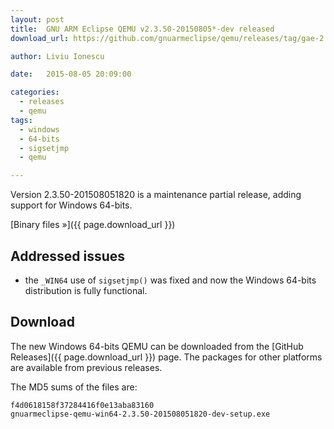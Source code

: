 ```yaml
---
layout: post
title:  GNU ARM Eclipse QEMU v2.3.50-20150805*-dev released
download_url: https://github.com/gnuarmeclipse/qemu/releases/tag/gae-2.3.50-20150805

author: Liviu Ionescu

date:   2015-08-05 20:09:00

categories:
  - releases
  - qemu
tags:
  - windows
  - 64-bits
  - sigsetjmp
  - qemu

---
```


Version 2.3.50-201508051820 is a maintenance partial release, adding support for Windows 64-bits.

[Binary files »]({{ page.download_url }})

## Addressed issues

* the `_WIN64` use of `sigsetjmp()` was fixed and now the Windows 64-bits distribution is fully functional.

## Download

The new Windows 64-bits QEMU can be downloaded from the [GitHub Releases]({{ page.download_url }}) page. The packages for other platforms are available from previous releases.

The MD5 sums of the files are:

	f4d0618158f37284416f0e13aba83160  
	gnuarmeclipse-qemu-win64-2.3.50-201508051820-dev-setup.exe
